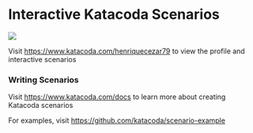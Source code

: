 # Interactive Katacoda Scenarios

[![](http://shields.katacoda.com/katacoda/henriquecezar79/count.svg)](https://www.katacoda.com/henriquecezar79 "Get your profile on Katacoda.com")

Visit https://www.katacoda.com/henriquecezar79 to view the profile and interactive scenarios

### Writing Scenarios
Visit https://www.katacoda.com/docs to learn more about creating Katacoda scenarios

For examples, visit https://github.com/katacoda/scenario-example
